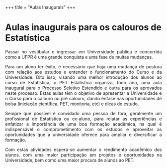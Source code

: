 +++
title = "Aulas Inaugurais"
+++

# Aulas inaugurais para os calouros de Estatística

<p align="justify">Passar no vestibular e ingressar em Universidade pública 
 e concorrida como a UFPR é uma grande conquista e uma fase de muitas mudanças.</p> 
 
 <p align="justify">Para um aluno ter êxito, é necessário que haja uma mudança 
 de postura com relação aos estudos e entender o funcionamento do Curso e 
 da Universidade. Dito isso, visando uma melhor introdução dos alunos ao 
 curso de Estatística, o PET Estatística organiza, todo ano, uma aula 
 inaugural para o Processo Seletivo Estendido e outra para os aprovados 
 neste processo. Estas aulas têm o objetivo de apresentar a Universidade 
 e o Curso para o calouro ou pré calouro, dando ênfase nas oportunidades 
 de bolsa (iniciação científica, PET, monitoria, etc) e dicas de estudo.</p> 
 
 <p align="justify">Sempre que possível é convidado uma pessoa de fora, 
 geralmente um profissional de Estatística ou ex-aluno, para relatar as 
 experiências e enfatizar a importância de uma boa formação acadêmica, na 
 qual é indispensável o comprometimento com os estudos e aproveitar as 
 oportunidades que a universidade oferece para ampliar e diversificar a 
 formação.</p> 
 
 <p align="justify">Com estas atividades espera-se aumentar o rendimento 
 acadêmico dos alunos, com uma maior participação em projetos e oportunidades 
 na Universidade, bem como uma maior procura de alunos ao PET.</p>
